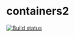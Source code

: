 # containers2
[![Build status](https://ci.appveyor.com/api/projects/status/q9gn54rdbnifywpj?svg=true)](https://ci.appveyor.com/project/AlexKranov/containers2)